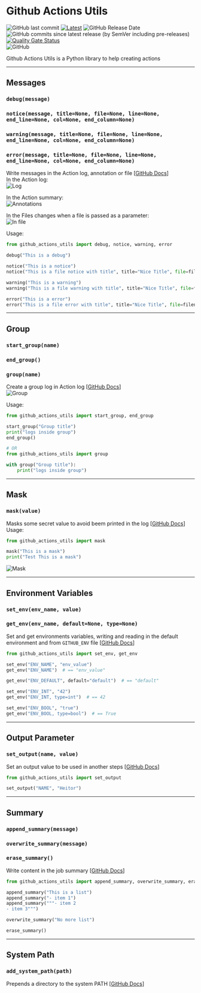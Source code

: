 # Github Actions Utils

![GitHub last commit](https://img.shields.io/github/last-commit/heitorpolidoro/github_actions_utils)
[![Latest](https://img.shields.io/github/release/heitorpolidoro/github_actions_utils.svg?label=latest)](https://github.com/heitorpolidoro/github_actions_utils/releases/latest)
![GitHub Release Date](https://img.shields.io/github/release-date/heitorpolidoro/github_actions_utils)
![GitHub commits since latest release (by SemVer including pre-releases)](https://img.shields.io/github/commits-since/heitorpolidoro/github_actions_utils/latest)<br>
[![Quality Gate Status](https://sonarcloud.io/api/project_badges/measure?project=heitorpolidoro_github_actions_utils&metric=alert_status)](https://sonarcloud.io/summary/new_code?id=heitorpolidoro_github_actions_utils)<br>
![GitHub](https://img.shields.io/github/license/heitorpolidoro/github_actions_utils)

Github Actions Utils is a Python library to help creating actions

---
## Messages
### `debug(message)`

### `notice(message, title=None, file=None, line=None, end_line=None, col=None, end_column=None)`

### `warning(message, title=None, file=None, line=None, end_line=None, col=None, end_column=None)`

### `error(message, title=None, file=None, line=None, end_line=None, col=None, end_column=None)`

Write messages in the Action log, annotation or file 
[[GitHub Docs](https://docs.github.com/en/actions/using-workflows/workflow-commands-for-github-actions#setting-a-debug-message)]<br>
In the Action log:<br>
![Log](images/log.png)

In the Action summary:<br>
![Annotations](images/annotations.png)

In the Files changes when a file is passed as a parameter:<br>
![In file](images/in_file.png)

Usage:
```python
from github_actions_utils import debug, notice, warning, error

debug("This is a debug")

notice("This is a notice")
notice("This is a file notice with title", title="Nice Title", file=filename)

warning("This is a warning")
warning("This is a file warning with title", title="Nice Title", file=filename)

error("This is a error")
error("This is a file error with title", title="Nice Title", file=filename)
```
---
## Group
### `start_group(name)`

### `end_group()`

### `group(name)`
Create a group log in Action log 
[[GitHub Docs](https://docs.github.com/en/actions/using-workflows/workflow-commands-for-github-actions#grouping-log-lines)]<br>
![Group](images/group.png)

Usage:
```python
from github_actions_utils import start_group, end_group

start_group("Group title")
print("logs inside group")
end_group()

# OR
from github_actions_utils import group

with group("Group title"):
    print("logs inside group")
```
---

## Mask
### `mask(value)`
Masks some secret value to avoid beem printed in the log
[[GitHub Docs](https://docs.github.com/en/actions/using-workflows/workflow-commands-for-github-actions#masking-a-value-in-a-log)]<br>
Usage:
```python
from github_actions_utils import mask

mask("This is a mask")
print("Test This is a mask")
```
![Mask](images/mask.png)

---
## Environment Variables
### `set_env(env_name, value)`

### `get_env(env_name, default=None, type=None)`
Set and get environments variables, writing and reading in the default environment and from `GITHUB_ENV` file
[[GitHub Docs](https://docs.github.com/en/actions/using-workflows/workflow-commands-for-github-actions#environment-files)]<br>

```python
from github_actions_utils import set_env, get_env

set_env("ENV_NAME", "env_value")
get_env("ENV_NAME")  # == "env_value"

get_env("ENV_DEFAULT", default="default")  # == "default"

set_env("ENV_INT", "42")
get_env("ENV_INT, type=int")  # == 42

set_env("ENV_BOOL", "true")
get_env("ENV_BOOL, type=bool")  # == True

```
---
## Output Parameter
### `set_output(name, value)`
Set an output value to be used in another steps
[[GitHub Docs](https://docs.github.com/en/actions/using-workflows/workflow-commands-for-github-actions#setting-an-output-parameter)]<br>

```python
from github_actions_utils import set_output

set_output("NAME", "Heitor")
```
---
## Summary
### `append_summary(message)`
### `overwrite_summary(message)`
### `erase_summary()`
Write content in the job summary
[[GitHub Docs](https://docs.github.com/en/actions/using-workflows/workflow-commands-for-github-actions#adding-a-job-summary)]<br>
```python
from github_actions_utils import append_summary, overwrite_summary, erase_summary

append_summary("This is a list")
append_summary("- item 1")
append_summary("""- item 2
- item 3""")

overwrite_summary("No more list")

erase_summary()
```
---
## System Path
### `add_system_path(path)`
Prepends a directory to the system PATH
[[GitHub Docs](https://docs.github.com/en/actions/using-workflows/workflow-commands-for-github-actions#adding-a-system-path)]<br>
